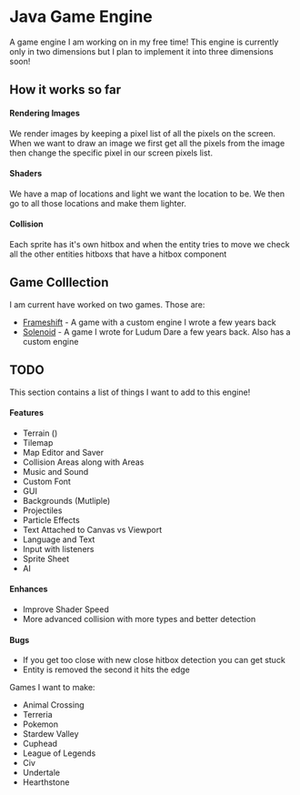 # Java Game Engine
A game engine I am working on in my free time! This engine is currently
only in two dimensions but I plan to implement it into three dimensions
soon!

## How it works so far
#### Rendering Images
We render images by keeping a pixel list of all the pixels on the screen. When we want to draw an image we first get all the pixels from the image then change the specific pixel in our screen pixels list. 

#### Shaders
We have a map of locations and light we want the location to be. We then go to all those locations and make them lighter.

#### Collision
Each sprite has it's own hitbox and when the entity tries to move
we check all the other entities hitboxs that have a hitbox component

## Game Colllection
I am current have worked on two games. Those are:
- [Frameshift](https://github.com/Avery246813579/Frameshift) - A game with a custom engine I wrote a few years back
- [Solenoid](https://github.com/Avery246813579/Solenoid) - A game I wrote for Ludum Dare a few years back. Also has a custom engine

## TODO 
This section contains a list of things I want to add to this engine!

#### Features
- Terrain ()
- Tilemap
- Map Editor and Saver
- Collision Areas along with Areas
- Music and Sound
- Custom Font
- GUI
- Backgrounds (Mutliple)
- Projectiles
- Particle Effects 
- Text Attached to Canvas vs Viewport
- Language and Text
- Input with listeners
- Sprite Sheet
- AI

#### Enhances
- Improve Shader Speed
- More advanced collision with more types and better detection

#### Bugs
- If you get too close with new close hitbox detection you can get stuck
- Entity is removed the second it hits the edge

Games I want to make: 
- Animal Crossing
- Terreria 
- Pokemon
- Stardew Valley
- Cuphead
- League of Legends 
- Civ
- Undertale
- Hearthstone